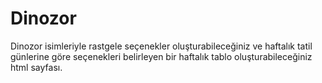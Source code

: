 # Dinozor
Dinozor isimleriyle rastgele seçenekler oluşturabileceğiniz ve haftalık tatil günlerine göre seçenekleri belirleyen bir haftalık tablo oluşturabileceğiniz  html sayfası.

